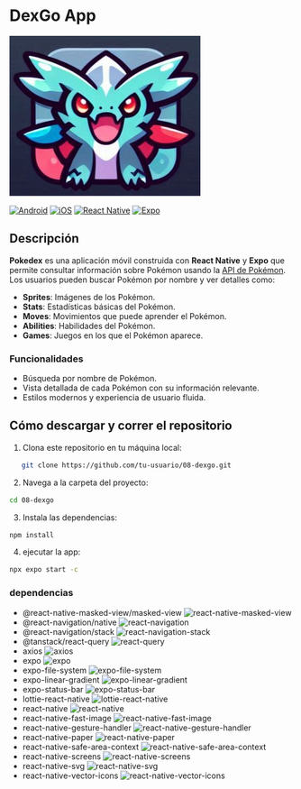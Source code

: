 # DexGo App

![Pokedex Logo](https://github.com/Mendoza727/DexGo/blob/main/assets/faviconDexGo.jpeg) <!-- Cambia esta URL por la de tu logo -->

[![Android](https://img.shields.io/badge/Android-3DDC84?style=for-the-badge&logo=android&logoColor=white)](https://play.google.com/store/apps/details?id=com.pokedex)
[![iOS](https://img.shields.io/badge/iOS-000000?style=for-the-badge&logo=ios&logoColor=white)](https://apps.apple.com/us/app/pokedex/id123456789)
[![React Native](https://img.shields.io/badge/React%20Native-20232A?style=for-the-badge&logo=react&logoColor=61DAFB)](https://reactnative.dev/)
[![Expo](https://img.shields.io/badge/Expo-000020?style=for-the-badge&logo=expo&logoColor=white)](https://expo.dev/)

## Descripción

**Pokedex** es una aplicación móvil construida con **React Native** y **Expo** que permite consultar información sobre Pokémon usando la [API de Pokémon](https://pokeapi.co/). Los usuarios pueden buscar Pokémon por nombre y ver detalles como:

- **Sprites**: Imágenes de los Pokémon.
- **Stats**: Estadísticas básicas del Pokémon.
- **Moves**: Movimientos que puede aprender el Pokémon.
- **Abilities**: Habilidades del Pokémon.
- **Games**: Juegos en los que el Pokémon aparece.

### Funcionalidades

- Búsqueda por nombre de Pokémon.
- Vista detallada de cada Pokémon con su información relevante.
- Estilos modernos y experiencia de usuario fluida.

## Cómo descargar y correr el repositorio

1. Clona este repositorio en tu máquina local:
```bash
   git clone https://github.com/tu-usuario/08-dexgo.git
```
2. Navega a la carpeta del proyecto:
```bash
cd 08-dexgo
```
3. Instala las dependencias:
```bash
npm install
```
4. ejecutar la app:
```bash
npx expo start -c
```

### dependencias

- @react-native-masked-view/masked-view ![react-native-masked-view](https://img.shields.io/npm/v/@react-native-masked-view/masked-view)
- @react-navigation/native ![react-navigation](https://img.shields.io/npm/v/@react-navigation/native)
- @react-navigation/stack ![react-navigation-stack](https://img.shields.io/npm/v/@react-navigation/stack)
- @tanstack/react-query ![react-query](https://img.shields.io/npm/v/@tanstack/react-query)
- axios ![axios](https://img.shields.io/npm/v/axios)
- expo ![expo](https://img.shields.io/npm/v/expo)
- expo-file-system ![expo-file-system](https://img.shields.io/npm/v/expo-file-system)
- expo-linear-gradient ![expo-linear-gradient](https://img.shields.io/npm/v/expo-linear-gradient)
- expo-status-bar ![expo-status-bar](https://img.shields.io/npm/v/expo-status-bar)
- lottie-react-native ![lottie-react-native](https://img.shields.io/npm/v/lottie-react-native)
- react-native ![react-native](https://img.shields.io/npm/v/react-native)
- react-native-fast-image ![react-native-fast-image](https://img.shields.io/npm/v/react-native-fast-image)
- react-native-gesture-handler ![react-native-gesture-handler](https://img.shields.io/npm/v/react-native-gesture-handler)
- react-native-paper ![react-native-paper](https://img.shields.io/npm/v/react-native-paper)
- react-native-safe-area-context ![react-native-safe-area-context](https://img.shields.io/npm/v/react-native-safe-area-context)
- react-native-screens ![react-native-screens](https://img.shields.io/npm/v/react-native-screens)
- react-native-svg ![react-native-svg](https://img.shields.io/npm/v/react-native-svg)
- react-native-vector-icons ![react-native-vector-icons](https://img.shields.io/npm/v/react-native-vector-icons)

